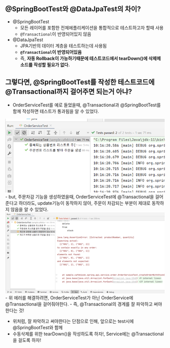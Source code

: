 ## @SpringBootTest와 @DataJpaTest의 차이?

- @SpringBootTest
  - 모든 레이어를 포함한 전체에플리케이션을 통합적으로 테스트하고자 할때 사용
  - `@Transactional`이 반영되어있지 않음
- @DataJpaTest
  - JPA기반의 데이터 계층을 테스트하는데 사용됨
  - **`@Transactional`이 반영되어있음**
  - 즉, **자동 Rollback이 가능하기때문에 테스트코드에서 tearDown()에 삭제메소드를 작성할 필요가 없다.**

## 그렇다면, @SpringBootTest를 작성한 테스트코드에 @Transactional까지 걸어주면 되는거 아냐?
- OrderServiceTest를 예로 들었을때, @Transactional과 @SpringBootTest를 함께 작성하면 테스트가 통과됨을 알 수 있었다.
<img src="../image/springbootTest.PNG" >
- but, 주문차감 기능을 생성하였을때, OrderServiceTest에 @Transactional을 걸어준다고 하더라도, update기능이 동작하지 않아, 주문이 차감되는 부분이 제대로 동작하지 않음을 알 수 있었다.
<img src="../image/test-error.png" >
- 위 에러를 해결하려면, OrderServiceTest가 아닌 OrderService에 @Transactional을 걸어줘야한다.
- 즉, @Transactional의 경계를 잘 파악하고 써야한다는 것!

- 위처럼, 잘 파악하고 써야한다는 단점으로 인해, 앞으로는 test시에 @SpringBootTest와 함께 
- 수동삭제를 위한 tearDown()을 작성하도록 하자!, Service에는 @Transactional을 걸도록 하자!
